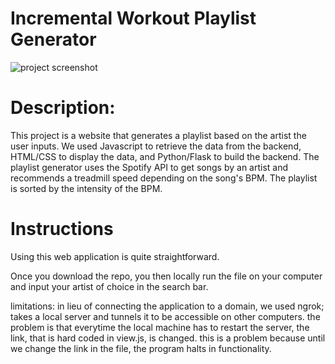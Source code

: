 # Incremental Workout Playlist Generator
![project screenshot](https://cdn.discordapp.com/attachments/977415435077189654/977851720057122847/unknown.png)

# Description:
This project is a website that generates a playlist based on the artist the user inputs. We used Javascript to retrieve the data from the backend, HTML/CSS to display the data, and Python/Flask to build the backend. The playlist generator uses the Spotify API to get songs by an artist and recommends a treadmill speed depending on the song's BPM. The  playlist is sorted by the intensity of the BPM.

# Instructions
Using this web application is quite straightforward.

Once you download the repo, you then locally run the file on your computer and input your artist of choice in the search bar.

limitations: in lieu of connecting the application to a domain, we used ngrok; takes a local server and tunnels it to be accessible on other computers. the problem is that everytime the local machine has to restart the server, the link, that is hard coded in view.js, is changed. this is a problem because until we change the link in the file, the program halts in functionality.

